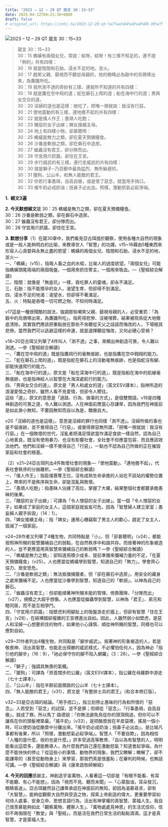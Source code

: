 ```yaml
---
title: "2023 – 12 – 29 QT 箴言 30：15~33"
date: 2025-04-12T04:21:30+0800
draft: false
# original_url: https://cmtc.tw/2023-12-29-qt-%e7%ae%b4%e8%a8%80-30%ef%bc%9a1533
---
```


![2023 – 12 – 29 QT 箴言 30：15\~33](/images/qt.jpg  "2023 – 12 – 29 QT 箴言 30：15\~33")

> 箴言 30：15\~33  
> 30：15 螞蟥有兩個女兒，常說：給呀，給呀！有三樣不知足的，連不說「夠的」共有四樣：  
> 30：16 就是陰間和石胎，浸水不足的地，並火。  
> 30：17 戲笑父親、藐視而不聽從母親的，他的眼睛必為穀中的烏鴉啄出來，為鷹雛所吃。  
> 30：18 我所測不透的奇妙有三樣，連我所不知道的共有四樣：  
> 30：19 就是鷹在空中飛的道；蛇在磐石上爬的道；船在海中行的道；男與女交合的道。  
> 30：20 淫婦的道也是這樣：她吃了，把嘴一擦就說：我沒有行惡。  
> 30：21 使地震動的有三樣，連地擔不起的共有四樣：  
> 30：22 就是僕人作王；愚頑人吃飽；  
> 30：23 醜惡的女子出嫁；婢女接續主母。  
> 30：24 地上有四樣小物，卻甚聰明：  
> 30：25 螞蟻是無力之類，卻在夏天預備糧食。  
> 30：26 沙番是軟弱之類，卻在磐石中造房。  
> 30：27 蝗蟲沒有君王，卻分隊而出。  
> 30：28 守宮用爪抓牆，卻住在王宮。  
> 30：29 步行威武的有三樣，連行走威武的共有四樣：  
> 30：30 就是獅子─乃百獸中最為猛烈、無所躲避的，  
> 30：31 獵狗，公山羊，和無人能敵的君王。  
> 30：32 你若行事愚頑，自高自傲，或是懷了惡念，就當用手摀口。  
> 30：33 搖牛奶必成奶油；扭鼻子必出血。照樣，激動怒氣必起爭端。

**1.  經文3遍**

**2. 今天默想經文**箴 30：25 螞蟻是無力之類，卻在夏天預備糧食。  
30：26 沙番是軟弱之類，卻在磐石中造房。  
30：27 蝗蟲沒有君王，卻分隊而出。  
30：28 守宮用爪抓牆，卻住在王宮。

**3. 默想分享**（1）在箴30章中，我們看見亞古珥擅於觀察，使用各種大自然的現象或是一般人能夠明白的比喻，來教導世人「智慧」的功課。v15\~16藉由5種東西來形容人心貪婪與永無止盡的慾望：螞蟥的兩個女兒、陰間和石胎，浸水不足的地，並火—  
一、「螞蟥」（v15），指吸人畜之血的水蛭，比喻人的過度欲望。「兩個女兒」可能指螞蟥頭尾兩端的兩個吸盤，一個用來抓住寄主，一個用來吸血。—《聖經綜合解讀》  
二、陰間：就像是「無底坑」一樣，吞吃罪人的靈魂，卻永不滿足。  
三、石胎：指不能懷孕的女人，渴望生育，但卻得不到滿足。  
四、浸水不足的地渴：渴望水，但卻得不著滿足。  
五、火：特點是吞噬一切可燃之物，不知何時滿足。

v17這是一種很殘酷的說法，強調那些嘲笑父親、藐視母親的人，必受重罰：「為穀中的烏鴉啄出來，為鷹雛所吃」，指死得悲慘、沒被埋葬，結果被飛鳥從大地徹底清除。其實我們應該把重點放在那些不肯聽從天父之話語而悔改的人，下場極其悲慘。當然我們可以逃避這樣的命運，就是選擇聽從悔改，又何必硬心受禍？

v18\~20亞古珥又列舉了4件叫人「測不透」之事，來顯出神創造可畏，令人難以測透。—參《聖經綜合解讀》  
一、「鷹在空中飛的道」既是指鷹飛行的毫無痕跡，也是指鷹在空中翱翔的能力。  
二、「蛇在磐石上爬的道」，既是指蛇在磐石上的活動毫無痕跡，也是指蛇沒有腳、卻能快速爬行的能力。  
三、「船在海中行的道」，原文是「船在深海中行的道」，既是指船在海中的航線毫無痕跡，也是指神給人以智慧在大海深處航行的能力。  
四、「男與女交合的道」，原文是「男人和處女的道」（英文ESV譯本），指神所造的浪漫愛情之奇妙，雖然人看不見愛情，但卻令人嚮往。  
這些「道」，原文的意思是「道路、行為、做事的方式」，是個雙關語。v19是四種神創造的可畏之道，令人難以測透。人在神面前應當心存謙卑，因為我們在神面前是如此渺小無知，不要因無知而自以為是，驕傲自大。

v20「淫婦的道也是這樣」，意思是淫婦的罪行也同樣「測不透」。淫婦所做的事也是不留痕跡，並不覺得自己「行惡」，或覺得罪惡無所謂，「把嘴一擦就說：我沒有行惡。」在一個敗壞的世代，淫亂者把滿足情欲當作滿足食欲一樣自然，認為自己心地善良，既沒有使用暴力、也沒有影響社會，全社會不但應當包容、而且應該效法他們。他們和淫婦一樣不覺得自己「行惡」，一點也不認為自己所做的正在摧毀家庭和社會的根基。

（2）v21\~24亞古珥列出4件敗壞社會的現象—「使地震動」、「連地擔不起」，代表社會秩序的分崩離析。—參《聖經綜合解讀》  
一、「僕人作王」：指臣僕篡奪王位，沒有成熟生命承擔的人站在不該站的權勢位置上，帶來的不是秩序與生命，卻是混亂與敗壞。  
二、「愚頑人吃飽」：指愚昧人佔據了高位，掌握了大權，結果整個社會都要承擔愚昧的後果。  
三、「醜惡的女子出嫁」：可譯為「令人憎惡的女子出嫁」。當一個「令人憎惡的女子」如果成了家庭的女主人，這個家庭就岌岌可危，因為「智慧婦人建立家室；愚妄婦人親手拆毀」（14：1）。  
四、「婢女接續主母」：指「婢女」運用心機竊取了男主人的歡心，趕走了女主人，毀滅了一個家庭。

v24\~28作者又列舉了4種生物，共同特點是「小」，但「卻甚聰明」（v24），都能按照神所賜的智慧彌補自己的弱點，在自然秩序中和諧共存。而按著神的形象被造的人，豈不更應當用真智慧來彌補自己的軟弱嗎？—參《聖經綜合解讀》  
一、「螞蟻是無力之類」：卻知道用積少成多、提前準備來彌補力量的不足，「在夏天預備糧食」（v25）。人也應當從螞蟻學到智慧，知道自己的「無力」，學會齊心協力、居安思危。  
二、「沙番是軟弱之類」：無法抵擋捕獵者，但「卻在磐石中造房」，用安全的藏身之處來彌補不足。人也應當從沙番學到智慧，知道自己的「軟弱」，以神為自己的磐石。  
三、「蝗蟲沒有君王」：但卻能順著神所賜本能的管理，倚靠團隊、「分隊而出」（v27），規模之大超乎想像。人也應當從蝗蟲學到智慧，以神為「君王」、弟兄和睦同居，而不是互相爭鬥。  
四、「守宮用爪抓牆」：指壁虎利用腳趾上的吸盤游走於牆上，但卻有智慧「住在王宮」（v28），在結構錯綜複雜的王宮裡進出自如。因此，人雖然弱小如壁虎，是惡人和淫婦一心想要抓住的物件，如果他小心謹慎、順從神所賜的智慧，同樣也可以應對自如。

v29\~31作者列出4種生物，共同點是「腳步威武」。按著神的形象被造的人，若是敬畏神、活出真智慧，也能走出得勝的威武樣式，不必懼怕任何人，因為神必「指引他的腳步」（16：9），「祂必保守你的腳不陷入網羅」（3：26）。—參《聖經綜合解讀》  
一、「獅子」：強調其無畏的氣概。  
二、「獵狗」：可譯為「昂首闊步的公雞」（英文ESV譯本），指公雞在母雞群中游走（七十士譯本）。  
三、「公山羊」：指在羊群前面領路的公山羊（七十士譯本）。  
四、「無人能敵的君王」（v31），原文是「有整排士兵的君王」（和合本修訂版）。

v32\~33是亞古珥的結論。「用手捂口」，指立刻停止愚昧的行為和所懷的「惡念」。人若受到「惡念」的試探，並不是罪；但順從「惡念」，「行事愚頑，自高自傲」，就成了罪。所以馬丁·路德說：「你無法避免鳥從你的頭頂飛過，但你可以不讓鳥在你的頭髮裡築巢。「搖牛奶」（v33），是把酪漿放在羊皮袋裡，搖晃一個小時，可以使奶油從酪漿中分離出來。「搖牛奶必成奶油；扭鼻子必出血」，是比喻凡事都有後果，所以「照樣，激動怒氣必起爭端」。智慧人「不要自欺」，因為相信「人種的是什麼，收的也是什麼。」許多受過高等教育、「自以為有智慧的人，明明能看出這麼多，還能教導人，為什麼我們自己還在激動怒氣？知道會起爭端，為什麼不能快快的停止？從這些小的事情、動物界的現象，我們又瞭解；瞭解了，卻不能謙卑的（甚至從動物身上）來學習，那我們真是很羞恥；在審判的時候，也無話可講。—參《聖經綜合解讀》與《康來昌牧師解經》

**4. 今天的回應**感謝主，神創造宇宙萬物，人看著這一切卻是「有眼不能看、有耳不能聽、有心不能想」，因為「視而不見、聽而未聞」—「心蒙脂油，耳朵發沉，眼睛昏迷」。亞古珥雖然自己謙卑承認在神面前的無知，卻因為渴慕尋求，卻有「大智慧」，能夠從觀察大自然與受造之物，探索上帝創造的偉大，更重要學習如何待人處事、安身立命、思想言語行為，活出有神掌權的真智慧、蒙福人生。我自己很羡慕能夠如此「觀察萬物、體察人生」、「萬物處處見神恩」的生活式信仰，信仰不再侷限在「教堂」與「聖經」，而是活在我們日常生活的點點滴滴，這才是真智慧，才是蒙福人生。